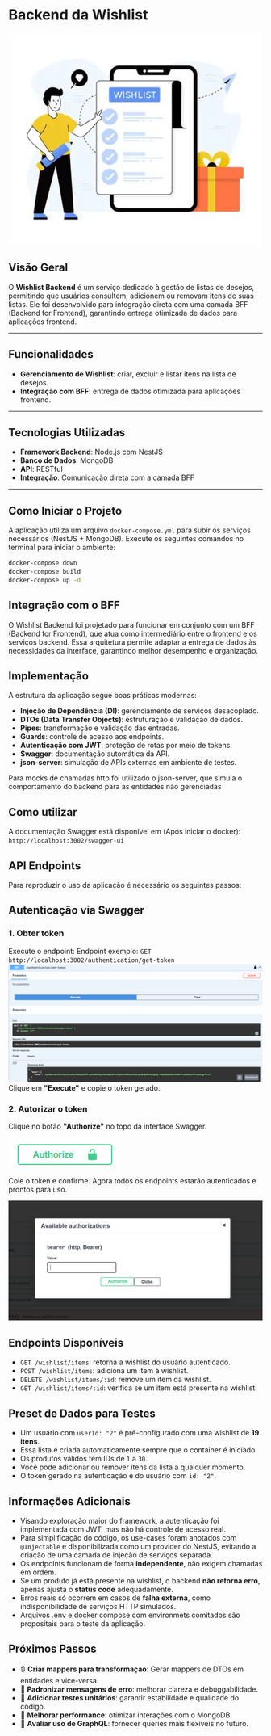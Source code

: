 # Backend da Wishlist

<p align="center">
  <img src="assets/OIP.webp" alt="Wishlist" />
</p>

## Visão Geral

O **Wishlist Backend** é um serviço dedicado à gestão de listas de desejos, permitindo que usuários consultem, adicionem ou removam itens de suas listas. Ele foi desenvolvido para integração direta com uma camada BFF (Backend for Frontend), garantindo entrega otimizada de dados para aplicações frontend.

---

## Funcionalidades

- **Gerenciamento de Wishlist**: criar, excluir e listar itens na lista de desejos.
- **Integração com BFF**: entrega de dados otimizada para aplicações frontend.

---

## Tecnologias Utilizadas

- **Framework Backend**: Node.js com NestJS
- **Banco de Dados**: MongoDB
- **API**: RESTful
- **Integração**: Comunicação direta com a camada BFF

---

## Como Iniciar o Projeto

A aplicação utiliza um arquivo `docker-compose.yml` para subir os serviços necessários (NestJS + MongoDB). Execute os seguintes comandos no terminal para iniciar o ambiente:

```bash
docker-compose down
docker-compose build
docker-compose up -d
```

 
## Integração com o BFF

O Wishlist Backend foi projetado para funcionar em conjunto com um BFF (Backend for Frontend), que atua como intermediário entre o frontend e os serviços backend. Essa arquitetura permite adaptar a entrega de dados às necessidades da interface, garantindo melhor desempenho e organização.

## Implementação

A estrutura da aplicação segue boas práticas modernas:

- **Injeção de Dependência (DI)**: gerenciamento de serviços desacoplado.
- **DTOs (Data Transfer Objects)**: estruturação e validação de dados.
- **Pipes**: transformação e validação das entradas.
- **Guards**: controle de acesso aos endpoints.
- **Autenticação com JWT**: proteção de rotas por meio de tokens.
- **Swagger**: documentação automática da API.
- **json-server**: simulação de APIs externas em ambiente de testes.


Para mocks de chamadas http foi utilizado o json-server, que simula o comportamento do backend para as entidades não gerenciadas

## Como utilizar
A documentação Swagger está disponível em (Após iniciar o docker): `http://localhost:3002/swagger-ui`

## API Endpoints
Para reproduzir o uso da aplicação é necessário os seguintes passos:

## Autenticação via Swagger

### 1. Obter token
Execute o endpoint:
Endpoint exemplo: `GET http://localhost:3002/authentication/get-token`
![img.png](assets/img.png)
Clique em **"Execute"** e copie o token gerado.


### 2. Autorizar o token
Clique no botão **"Authorize"** no topo da interface Swagger.

![img_1.png](assets/img_1.png)


Cole o token e confirme. Agora todos os endpoints estarão autenticados e prontos para uso.

![img_2.png](assets/img_2.png)

## Endpoints Disponíveis

- `GET /wishlist/items`: retorna a wishlist do usuário autenticado.
- `POST /wishlist/items`: adiciona um item à wishlist.
- `DELETE /wishlist/items/:id`: remove um item da wishlist.
- `GET /wishlist/items/:id`: verifica se um item está presente na wishlist.

## Preset de Dados para Testes

- Um usuário com `userId: "2"` é pré-configurado com uma wishlist de **19 itens**.
- Essa lista é criada automaticamente sempre que o container é iniciado.
- Os produtos válidos têm IDs de `1` a `30`.
- Você pode adicionar ou remover itens da lista a qualquer momento.
- O token gerado na autenticação é do usuário com `id: "2"`.


## Informações Adicionais

- Visando exploração maior do framework, a autenticação foi implementada com JWT, mas não há controle de acesso real.
- Para simplificação do código, os use-cases foram anotados com `@Injectable` e disponibilizada como um provider do NestJS, evitando a criação de uma camada de injeção de serviços separada.
- Os endpoints funcionam de forma **independente**, não exigem chamadas em ordem.
- Se um produto já está presente na wishlist, o backend **não retorna erro**, apenas ajusta o **status code** adequadamente.
- Erros reais só ocorrem em casos de **falha externa**, como indisponibilidade de serviços HTTP simulados.
- Arquivos .env e docker compose com environmets comitados são propositais para o teste da aplicação.


## Próximos Passos

- 🔃 **Criar mappers para transformaçao**: Gerar mappers de DTOs em entidades e vice-versa.   
- 🔧 **Padronizar mensagens de erro**: melhorar clareza e debuggabilidade.
- 🧪 **Adicionar testes unitários**: garantir estabilidade e qualidade do código.
- 🚀 **Melhorar performance**: otimizar interações com o MongoDB.
- 🧬 **Avaliar uso de GraphQL**: fornecer queries mais flexíveis no futuro.
